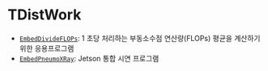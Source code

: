 # TDistWork

- [`EmbedDivideFLOPs`](EmbedDivideFLOPs/README.md): 1 초당 처리하는 부동소수점 연산량(FLOPs) 평균을 계산하기 위한 응용프로그램
- [`EmbedPneumoXRay`](EmbedPneumoXRay/README.md): Jetson 통합 시연 프로그램
